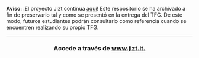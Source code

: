 **Aviso**: ¡El proyecto Jizt continua [aquí](https://github.com/jizt-it)! Este respositorio se ha archivado a fin de preservarlo tal y como se presentó en la entrega del TFG. De este modo, futuros estudiantes podrán consultarlo como referencia cuando se encuentren realizando su propio TFG.

---

<h3 align="center">Accede a través de <a href="https://dmlls.github.io/jizt-tfg-website">www.jizt.it.</a></h3>
